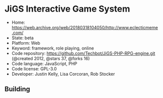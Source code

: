 # JiGS Interactive Game System

- Home: https://web.archive.org/web/20180318104050/http://www.eclecticmeme.com/
- State: beta
- Platform: Web
- Keyword: framework, role playing, online
- Code repository: https://github.com/Techbot/JiGS-PHP-RPG-engine.git (@created 2012, @stars 37, @forks 16)
- Code language: JavaScript, PHP
- Code license: GPL-3.0
- Developer: Justin Kelly, Lisa Corcoran, Rob Stocker

## Building
